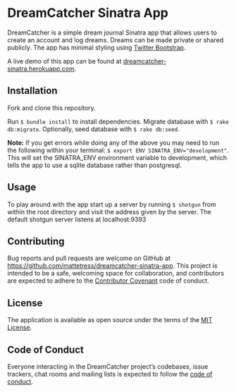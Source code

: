 # DreamCatcher Sinatra App

DreamCatcher is a simple dream journal Sinatra app that allows users to create an account and log dreams. Dreams can be made private or shared publicly.  The app has minimal styling using [Twitter Bootstrap](http://getbootstrap.com).

A live demo of this app can be found at [dreamcatcher-sinatra.herokuapp.com](http://dreamcatcher-sinatra.herokuapp.com).

## Installation

Fork and clone this repository.

Run `$ bundle install` to install dependencies.
Migrate database with `$ rake db:migrate`.
Optionally, seed database with `$ rake db:seed`.

**Note:** If you get errors while doing any of the above you may need to run the following within your terminal: `$ export ENV SINATRA_ENV="development"`. This will set the SINATRA_ENV environment variable to development, which tells the app to use a sqlite database rather than postgresql.

## Usage

To play around with the app start up a server by running `$ shotgun` from within the root directory and visit the address given by the server. The default shotgun server listens at localhost:9393

## Contributing

Bug reports and pull requests are welcome on GitHub at https://github.com/mattetress/dreamcatcher-sinatra-app. This project is intended to be a safe, welcoming space for collaboration, and contributors are expected to adhere to the [Contributor Covenant](http://contributor-covenant.org) code of conduct.

## License

The application is available as open source under the terms of the [MIT License](https://github.com/mattetress/dreamcatcher-sinatra-app/blob/master/LICENSE.txt).

## Code of Conduct

Everyone interacting in the DreamCatcher project’s codebases, issue trackers, chat rooms and mailing lists is expected to follow the [code of conduct](https://github.com/mattetress/dreamcatcher-sinatra-app/blob/master/CODE_OF_CONDUCT.md).
